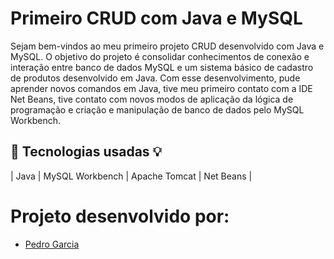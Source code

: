 # Primeiro CRUD com Java e MySQL

Sejam bem-vindos ao meu primeiro projeto CRUD desenvolvido com Java e MySQL.
O objetivo do projeto é consolidar conhecimentos de conexão e interação entre banco de dados MySQL e um sistema básico de cadastro de produtos desenvolvido em Java.
Com esse desenvolvimento, pude aprender novos comandos em Java, tive meu primeiro contato com a IDE Net Beans, tive contato com novos modos de aplicação da lógica de programação e criação e manipulação de banco de dados pelo MySQL Workbench.

## 🤖 Tecnologias usadas 💡

| Java  | MySQL Workbench  | Apache Tomcat | Net Beans |

# Projeto desenvolvido por:
- [Pedro Garcia](https://github.com/pgarciadoc)
